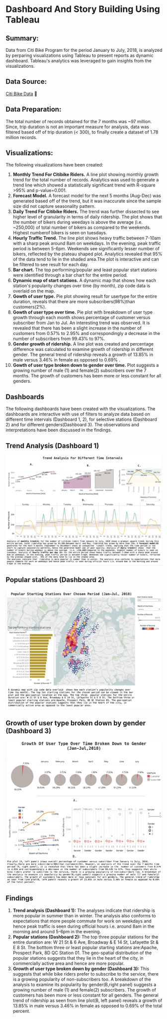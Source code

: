 # Dashboard And Story Building Using Tableau

## Summary:
Data from Citi Bike Program for the period January to July, 2018, is analyzed by perparing visualizations using Tableau to present reports as dynamic dashboard. Tableau's analytics was leveraged to gain insights from the visualizations.

## Data Source:
[Citi Bike Data](https://www.citibikenyc.com/system-data) :bicyclist:

## Data Preparation:
The total number of records obtained for the 7 months was ~97 million. Since, trip duration is not an important measure for analysis, data was filtered based off of trip duration (< 300), to finally create a dataset of 1.78 million records.

## Visualizations:
The following visualizations have been created:
1. **Monthly Trend For Citibike Riders.** A line plot showing monthly growth trend for the total number of records. Analytics was used to generate a trend line which showed a statistically significant trend with R-square >95% and p-value=0.001.
1. **Forecast Model.** A forecast model for the next 5 months (Aug-Dec) was generated based off of the trend, but it was inaccurate since the sample size did not capture seasonality pattern.
1. **Daily Trend For Citibike Riders.** The trend was further dissected to see higher level of granularity in terms of daily ridership. The plot shows that the number of bikers during weedays is above the average  (i.e. ~250,000) of  total number of bikers as compared to the weekends. Highest numberof bikers is seen on tuesdays. 
1. **Hourly Traffic Trend.** The line plot shows heavy traffic between 7-10am with a sharp peak around 8am on weekdays. In the evening, peak traffic period is between 5-6pm. Weekends see significantly lesser number of bikers, reflected by the plateau shaped plot. Analytics revealed that 95% of the data tend to lie in the shaded area.The plot is interactive and can be filtered to see result for each day.
1. **Bar chart.** The top performing/popular and least popular start stations were identified through a bar chart for the entire period.
1. **Dynamic map of start stations.** A dynamic map that shows how each station's popularity changes over time (by month), zip code data is overlaid on the map.
1. **Gowth of user type.** Pie plot showing result for usertype for the entire duration, reveals that there are more subscribers(98%)than customers(2%).
1. **Gowth of user type over time.**  Pie plot with breakdown of user type growth through each month  shows percentage of customer versus subscriber from Jan to Jul.  An interesting trend was observed. It is revealed that there has been a slight increase in the  number of customers from 0.57% to 2.95% and correspondingly a decrease in the number of subscribers from 99.43% to 97%. 
1. **Gender growth of ridership.** A line plot was created and percentage difference was calculated to examine growth of ridership in different gender. The general trend of ridership  reveals a growth of 13.85% in male versus 3.46% in female as opposed to 0.69% .
1.  **Gowth of user type broken down to gender over time.** Plot suggests a growing number of male (1) and female(2) subscribers over the 7 months. The growth of customers has been more or less constant for all genders. 

## Dashboards
The following dashboards have been created with the visualizations. The dashboards are interactive with use of filters to analyze data based on different time intervals (Dashboard 1, 2), for selective stations (Dashboard 2) and for different genders(Dashboard 3). The observations and interpretations have been discussed in the findings.
## **Trend Analysis (Dashboard 1)**
![Trend analysis](https://github.com/Harmeet2504/Tableau/blob/master/Dashboard1.png)

## **Popular stations (Dashboard 2)**
![alt text](https://github.com/Harmeet2504/Tableau/blob/master/Dashboard3.png)

## **Growth of user type broken down by gender (Dashboard 3)**
![alt text](https://github.com/Harmeet2504/Tableau/blob/master/Dashboard2.png)

## Findings
1. **Trend analysis (Dashboard 1):** The analyses indicate that ridership is more popular in summer than in winter. The analysis also conforms to expectations that more people commute for work on weekdays and hence peak traffic is seen during official hours i.e. around 8am in the morning and around 5-6pm in the evening.
1. **Popular stations (Dashboard 2):** The top three  popular stations for the entire duration are: W 21 St & 6 Ave, Broadway & E 14 St, Lafayette St & E 8 St. The botttom three or least popular starting stations are:Apache, Prospect Park, 8D QC Station 01. The geo-spatial distribution of the popular stations suggests that they lie in the heart of the city, in commercially active area and hence are more popular. 
1. **Growth of user type broken down by gender (Dashboard 3):** This suggests that while bike riders prefer to subscribe to the service, there is a growing popularity of non-subscribers too. A breakdown of the analysis to examine its popularity by gender(B,right panel) suggests a growing number of male (1) and female(2) subscribers. The growth of customers has been more or less constant for all genders. The general trend of ridership as seen from line plot(B, left panel) reveals a growth of 13.85% in male versus 3.46% in female as opposed to 0.69% of the total percent.

